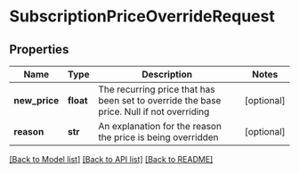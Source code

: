 # SubscriptionPriceOverrideRequest

## Properties
Name | Type | Description | Notes
------------ | ------------- | ------------- | -------------
**new_price** | **float** | The recurring price that has been set to override the base price. Null if not overriding | [optional] 
**reason** | **str** | An explanation for the reason the price is being overridden | [optional] 

[[Back to Model list]](../README.md#documentation-for-models) [[Back to API list]](../README.md#documentation-for-api-endpoints) [[Back to README]](../README.md)


